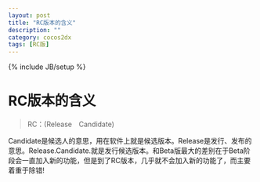 ```yaml
---
layout: post
title: "RC版本的含义"
description: ""
category: cocos2dx
tags: [RC版]
---
```

{% include JB/setup %}

RC版本的含义
=======

> RC：(Release　Candidate)

Candidate是候选人的意思，用在软件上就是候选版本。Release是发行、发布的意思。Release.Candidate.就是发行候选版本。和Beta版最大的差别在于Beta阶段会一直加入新的功能，但是到了RC版本，几乎就不会加入新的功能了，而主要着重于除错!

